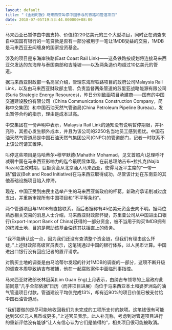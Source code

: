 ```yaml
---
layout: default
title: "《金融时报》马来西亚叫停中国参与的铁路和管道项目"
date: 2018-07-05T19:53:44.000000+08:00
---
```


马来西亚已暂停由中国支持、价值约220亿美元的三个大型项目，同时正在调查来自中国国有银行的一笔贷款是否有一部分被用于一笔让1MDB受益的交易，1MDB是马来西亚丑闻缠身的国家投资基金。

涉及的项目是东海岸铁路(East Coast Rail Link)——这条铁路按规划将连接马来西亚欠发达的东海岸与泰国南部和吉隆坡——以及两条造价均超过10亿美元的管道。

据马来西亚财政部一名高官介绍，管理东海岸铁路项目的政府公司Malaysia Rail Link，以及由马来西亚财政部主管、负责监督两条管道的苏里亚战略能源有限公司(Suria Strategic Energy Resources)，昨日分别致函项目承建商——国有的中国交通建设股份有限公司（China Communications Construction Company，简称中交集团）和中国石油天然气管道局(China Petroleum Pipeline Bureau)，发出暂停合约的指示，理由是成本过高。

中交集团在一份声明中表示，Malaysia Rail Link的通知没有说明暂停期限，并补充称，其担心发生额外成本，并且为该公司的2250名当地员工感到担忧。中国石油天然气管道局是中国石油天然气集团公司(CNPC)的管道部门，记者一时联系不上该公司请其置评。

叫停这些项目是马哈蒂尔•穆罕默德(Mahathir Mohamad，见文首照片)总理呼吁减弱中国在马来西亚影响力的迄今最明显体现。在前总理纳吉布•拉扎克(Najib Razak)主政时期，巨额资金从北京涌入马来西亚，使得习近平主席的“一带一路”倡议(Belt and Road Initiative)在马来西亚取得成功，尽管该计划在东南亚的其他基础设施项目陷入停滞。

现在，中国正受到由民主选举产生的马来西亚新政府的杯葛，新政府承诺削减过度支出，并重新审视所有中国项目和“不平等条约”。

两个管道项目与1MDB有直接联系，而后者据称有45亿美元资金去向不明。据两位熟悉相关交易的消息人士介绍，马来西亚财政部怀疑，苏里亚公司从中国进出口银行(Export-Import Bank of China)获得的一部分资金，被不当用于购买1MDB拥有的槟城土地，目的是帮助该基金偿还其扶摇直上的债务。

“我不能确认这一点，因为我们还没有查清整个资金链，但我们有理由这么怀疑，”上述财政部高级官员表示，这笔钱通过中国的银行体系，以人民币计算。中国进出口银行没有回应记者的置评请求。

对购买土地的调查是由马哈蒂尔发起的针对1MDB的调查的一部分，这项不断升级的调查本周导致纳吉布被捕，他在一起腐败案件中面临刑事指控。

马来西亚财政部长林冠英(Lim Guan Eng)上月表示，由纳吉布领导的上届政府此前同意“几乎全部依据”日历（而非项目进展）向位于马来西亚本土和婆罗洲岛的油气管道项目付款。管道建设平均仅完成13%，却有近90%的项目价值已被支付给中国石油管道局。

“我们要做的是尽可能地收回我们为未完成的工程所支付的款项。这笔钱很有可能达到50亿元人民币或更多，”上述官员表示。此人补充称，考虑到对管道项目进行的重新评估没有能够“让人有信心认为它们是值得的”，相关项目很可能被取消。

